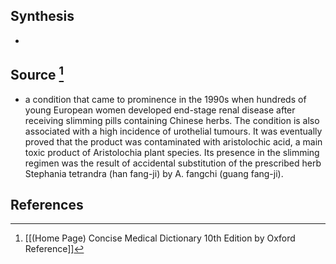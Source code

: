 ## Synthesis
- 
## Source [^1]
- a condition that came to prominence in the 1990s when hundreds of young European women developed end-stage renal disease after receiving slimming pills containing Chinese herbs. The condition is also associated with a high incidence of urothelial tumours. It was eventually proved that the product was contaminated with aristolochic acid, a main toxic product of Aristolochia plant species. Its presence in the slimming regimen was the result of accidental substitution of the prescribed herb Stephania tetrandra (han fang-ji) by A. fangchi (guang fang-ji).
## References

[^1]: [[(Home Page) Concise Medical Dictionary 10th Edition by Oxford Reference]]